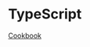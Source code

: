 # TypeScript

[Cookbook](TypeScript%20ca2b6510e8bf4dd7aa24b2fcbd015fbe/Cookbook%20a71251bf097c4f6d8e0d547da0be4871.md)
